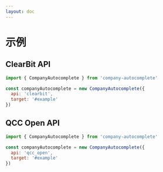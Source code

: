```yaml
---
layout: doc
---
```

# 示例

<script setup lang="ts">
import { getCurrentInstance, ref, onMounted } from 'vue';
// import { CompanyAutocomplete } from '../../../src/main';

const app = getCurrentInstance();

const apiType = ref('clearbit');

onMounted(() => {
  // new CompanyAutocomplete({
  //   api: 'clearbit',
  //   target: '#clearbit_input',
  //   autoFocus: true
  // });
  // new CompanyAutocomplete({
  //   api: 'qcc_open',
  //   target: '#qcc_open_input',
  //   autoFocus: true
  // });
})
</script>

## ClearBit API
<div id="clearbit_input">
</div>

```js
import { CompanyAutocomplete } from 'company-autocomplete' 

const companyAutocomplete = new CompanyAutocomplete({
  api: 'clearbit',
  target: '#example'
})
```

## QCC Open API
<div id="qcc_open_input">
</div>

```js
import { CompanyAutocomplete } from 'company-autocomplete'

const companyAutocomplete = new CompanyAutocomplete({
  api: 'qcc_open',
  target: '#example'
})
```
